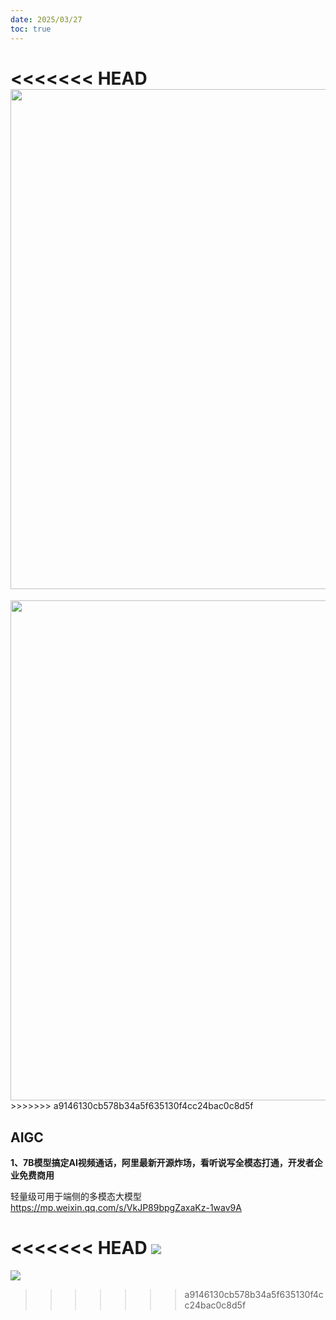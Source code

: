 ```yaml
---
date: 2025/03/27
toc: true
---
```


<<<<<<< HEAD
<img src="http://picture-uploader.oss-cn-guangzhou.aliyuncs.com/images/579e0e482afbc6c704a8ef10a8a8d486.jpg" width="800" />
=======
<img src="http://picture-uploader.oss-cn-guangzhou.aliyuncs.com/images/1743069357919-61khui.jpg" width="800" />
>>>>>>> a9146130cb578b34a5f635130f4cc24bac0c8d5f

## AIGC
**1、7B模型搞定AI视频通话，阿里最新开源炸场，看听说写全模态打通，开发者企业免费商用**

轻量级可用于端侧的多模态大模型<https://mp.weixin.qq.com/s/VkJP89bpgZaxaKz-1wav9A>

<<<<<<< HEAD
![](http://picture-uploader.oss-cn-guangzhou.aliyuncs.com/images/579e0e482afbc6c704a8ef10a8a8d486.jpg)
=======
![](http://picture-uploader.oss-cn-guangzhou.aliyuncs.com/images/1743069356789-717r5k.jpg)
>>>>>>> a9146130cb578b34a5f635130f4cc24bac0c8d5f

